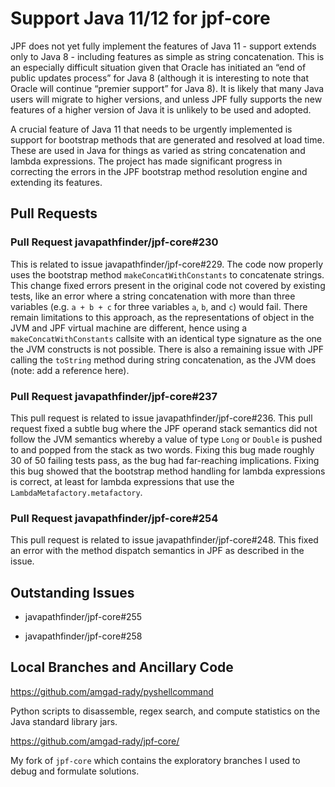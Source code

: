 # Support Java 11/12 for jpf-core

JPF does not yet fully implement the features of Java 11 - support extends only to Java 8 - including features as simple as string concatenation. This is an especially difficult situation given that Oracle has initiated an “end of public updates process” for Java 8 (although it is interesting to note that Oracle will continue “premier support” for Java 8). It is likely that many Java users will migrate to higher versions, and unless JPF fully supports the new features of a higher version of Java it is unlikely to be used and adopted.

A crucial feature of Java 11 that needs to be urgently implemented is support for bootstrap methods that are generated and resolved at load time. These are used in Java for things as varied as string concatenation and lambda expressions. The project has made significant progress in correcting the errors in the JPF bootstrap method resolution engine and extending its features.

## Pull Requests

### Pull Request javapathfinder/jpf-core#230

This is related to issue javapathfinder/jpf-core#229. The code now properly uses the bootstrap method ```makeConcatWithConstants``` to concatenate strings. This change fixed errors present in the original code not covered by existing tests, like an error where a string concatenation with more than three variables (e.g. ```a + b + c``` for three variables ```a```, ```b```, and ```c```) would fail. There remain limitations to this approach, as the representations of object in the JVM and JPF virtual machine are different, hence using a ```makeConcatWithConstants``` callsite with an identical type signature as the one the JVM constructs is not possible. There is also a remaining issue with JPF calling the ```toString``` method during string concatenation, as the JVM does (note: add a reference here).

### Pull Request javapathfinder/jpf-core#237

This pull request is related to issue javapathfinder/jpf-core#236. This pull request fixed a subtle bug where the JPF operand stack semantics did not follow the JVM semantics whereby a value of type ```Long``` or ```Double``` is pushed to and popped from the stack as two words. Fixing this bug made roughly 30 of 50 failing tests pass, as the bug had far-reaching implications. Fixing this bug showed that the bootstrap method handling for lambda expressions is correct, at least for lambda expressions that use the ```LambdaMetafactory.metafactory```.

### Pull Request javapathfinder/jpf-core#254

This pull request is related to issue javapathfinder/jpf-core#248. This fixed an error with the method dispatch semantics in JPF as described in the issue.

## Outstanding Issues

* javapathfinder/jpf-core#255

* javapathfinder/jpf-core#258

## Local Branches and Ancillary Code

https://github.com/amgad-rady/pyshellcommand

Python scripts to disassemble, regex search, and compute statistics on the Java standard library jars.

https://github.com/amgad-rady/jpf-core/

My fork of ```jpf-core``` which contains the exploratory branches I used to debug and formulate solutions.
